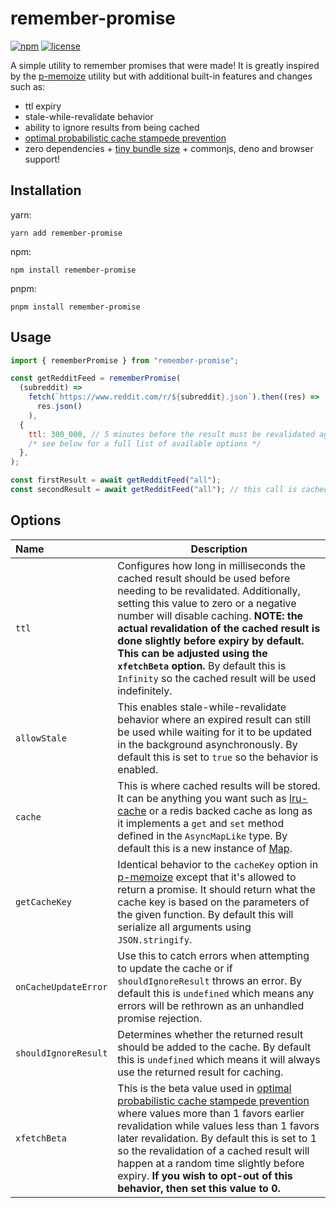 # remember-promise

[![npm](https://shields.io/npm/v/remember-promise)](https://www.npmjs.com/package/remember-promise)
[![license](https://shields.io/github/license/redabacha/remember-promise)](https://github.com/redabacha/remember-promise/blob/main/LICENSE)

A simple utility to remember promises that were made! It is greatly inspired by
the [p-memoize](https://github.com/sindresorhus/p-memoize) utility but with
additional built-in features and changes such as:

- ttl expiry
- stale-while-revalidate behavior
- ability to ignore results from being cached
- [optimal probabilistic cache stampede prevention](https://cseweb.ucsd.edu/~avattani/papers/cache_stampede.pdf)
- zero dependencies +
  [tiny bundle size](https://bundlephobia.com/package/remember-promise@latest) +
  commonjs, deno and browser support!

## Installation

yarn:

```
yarn add remember-promise
```

npm:

```
npm install remember-promise
```

pnpm:

```
pnpm install remember-promise
```

## Usage

```js
import { rememberPromise } from "remember-promise";

const getRedditFeed = rememberPromise(
  (subreddit) =>
    fetch(`https://www.reddit.com/r/${subreddit}.json`).then((res) =>
      res.json()
    ),
  {
    ttl: 300_000, // 5 minutes before the result must be revalidated again
    /* see below for a full list of available options */
  },
);

const firstResult = await getRedditFeed("all");
const secondResult = await getRedditFeed("all"); // this call is cached
```

## Options

| Name                 | Description                                                                                                                                                                                                                                                                                                                                                                                                                                           |
| :------------------- | ----------------------------------------------------------------------------------------------------------------------------------------------------------------------------------------------------------------------------------------------------------------------------------------------------------------------------------------------------------------------------------------------------------------------------------------------------- |
| `ttl`                | Configures how long in milliseconds the cached result should be used before needing to be revalidated. Additionally, setting this value to zero or a negative number will disable caching. **NOTE: the actual revalidation of the cached result is done slightly before expiry by default. This can be adjusted using the `xfetchBeta` option.** By default this is `Infinity` so the cached result will be used indefinitely.                        |
| `allowStale`         | This enables stale-while-revalidate behavior where an expired result can still be used while waiting for it to be updated in the background asynchronously. By default this is set to `true` so the behavior is enabled.                                                                                                                                                                                                                              |
| `cache`              | This is where cached results will be stored. It can be anything you want such as [lru-cache](https://github.com/isaacs/node-lru-cache) or a redis backed cache as long as it implements a `get` and `set` method defined in the `AsyncMapLike` type. By default this is a new instance of [Map](https://developer.mozilla.org/en-US/docs/Web/JavaScript/Reference/Global_Objects/Map).                                                                |
| `getCacheKey`        | Identical behavior to the `cacheKey` option in [p-memoize](https://github.com/sindresorhus/p-memoize#cachekey) except that it's allowed to return a promise. It should return what the cache key is based on the parameters of the given function. By default this will serialize all arguments using `JSON.stringify`.                                                                                                                               |
| `onCacheUpdateError` | Use this to catch errors when attempting to update the cache or if `shouldIgnoreResult` throws an error. By default this is `undefined` which means any errors will be rethrown as an unhandled promise rejection.                                                                                                                                                                                                                                    |
| `shouldIgnoreResult` | Determines whether the returned result should be added to the cache. By default this is `undefined` which means it will always use the returned result for caching.                                                                                                                                                                                                                                                                                   |
| `xfetchBeta`         | This is the beta value used in [optimal probabilistic cache stampede prevention](https://cseweb.ucsd.edu/~avattani/papers/cache_stampede.pdf) where values more than 1 favors earlier revalidation while values less than 1 favors later revalidation. By default this is set to 1 so the revalidation of a cached result will happen at a random time slightly before expiry. **If you wish to opt-out of this behavior, then set this value to 0.** |
